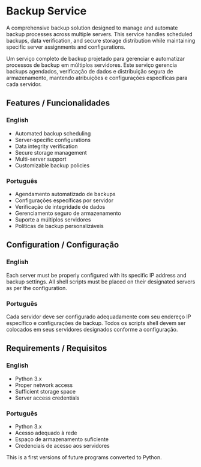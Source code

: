 # Backup Service

A comprehensive backup solution designed to manage and automate backup processes across multiple servers. This service handles scheduled backups, data verification, and secure storage distribution while maintaining specific server assignments and configurations.

Um serviço completo de backup projetado para gerenciar e automatizar processos de backup em múltiplos servidores. Este serviço gerencia backups agendados, verificação de dados e distribuição segura de armazenamento, mantendo atribuições e configurações específicas para cada servidor.

## Features / Funcionalidades

### English
- Automated backup scheduling
- Server-specific configurations
- Data integrity verification
- Secure storage management
- Multi-server support
- Customizable backup policies

### Português
- Agendamento automatizado de backups
- Configurações específicas por servidor
- Verificação de integridade de dados
- Gerenciamento seguro de armazenamento
- Suporte a múltiplos servidores
- Políticas de backup personalizáveis

## Configuration / Configuração

### English
Each server must be properly configured with its specific IP address and backup settings. All shell scripts must be placed on their designated servers as per the configuration.

### Português
Cada servidor deve ser configurado adequadamente com seu endereço IP específico e configurações de backup. Todos os scripts shell devem ser colocados em seus servidores designados conforme a configuração.

## Requirements / Requisitos

### English
- Python 3.x
- Proper network access
- Sufficient storage space
- Server access credentials

### Português
- Python 3.x
- Acesso adequado à rede
- Espaço de armazenamento suficiente
- Credenciais de acesso aos servidores

This is a first versions of future programs converted to Python.
